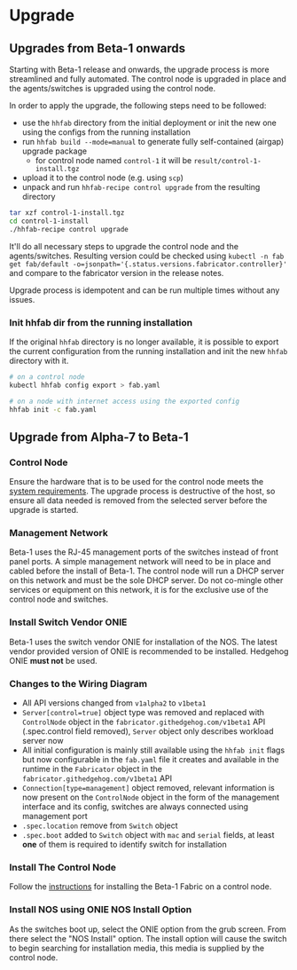 # Upgrade

## Upgrades from Beta-1 onwards

Starting with Beta-1 release and onwards, the upgrade process is more streamlined and fully automated. The control node
is upgraded in place and the agents/switches is upgraded using the control node.

In order to apply the upgrade, the following steps need to be followed:

- use the `hhfab` directory from the initial deployment or init the new one using the configs from the running installation
- run `hhfab build --mode=manual` to generate fully self-contained (airgap) upgrade package
  - for control node named `control-1` it will be `result/control-1-install.tgz`
- upload it to the control node (e.g. using `scp`)
- unpack and run `hhfab-recipe control upgrade` from the resulting directory

```bash
tar xzf control-1-install.tgz
cd control-1-install
./hhfab-recipe control upgrade
```

It'll do all necessary steps to upgrade the control node and the agents/switches. Resulting version could be checked
using `kubectl -n fab get fab/default -o=jsonpath='{.status.versions.fabricator.controller}'` and compare to the
fabricator version in the release notes.

Upgrade process is idempotent and can be run multiple times without any issues.

### Init hhfab dir from the running installation

If the original `hhfab` directory is no longer available, it is possible to export the current configuration from the
running installation and init the new `hhfab` directory with it.

```bash
# on a control node
kubectl hhfab config export > fab.yaml

# on a node with internet access using the exported config
hhfab init -c fab.yaml
```

## Upgrade from Alpha-7 to Beta-1

### Control Node

Ensure the hardware that is to be used for the control node meets the [system requirements](requirements.md#control-node). The upgrade process is destructive of the host, so ensure all data needed is removed from the selected server before the upgrade is started.

### Management Network

Beta-1 uses the RJ-45 management ports of the switches instead of front panel ports. A simple management network will need to be in place and cabled before the install of Beta-1. The control node will run a DHCP server on this network and must be the sole DHCP server. Do not co-mingle other services or equipment on this network, it is for the exclusive use of the control node and switches.

### Install Switch Vendor ONIE

Beta-1 uses the switch vendor ONIE for installation of the NOS. The latest vendor provided version of ONIE is recommended to be installed. Hedgehog ONIE **must not** be used.

### Changes to the Wiring Diagram

* All API versions changed from `v1alpha2` to `v1beta1`
* `Server[control=true]` object type was removed and replaced with `ControlNode` object in the `fabricator.githedgehog.com/v1beta1` API (.spec.control field removed), `Server` object only describes workload server now
* All initial configuration is mainly still available using the `hhfab init` flags but now configurable in the `fab.yaml` file it creates and available in the runtime in the `Fabricator` object in the `fabricator.githedgehog.com/v1beta1` API
* `Connection[type=management]` object removed, relevant information is now present on the `ControlNode` object in the form of the management interface and its config, switches are always connected using management port
* `.spec.location` remove from `Switch` object
* `.spec.boot` added to `Switch` object with `mac` and `serial` fields, at least **one** of them is required to identify switch for installation

### Install The Control Node
Follow the [instructions](install.md#build-control-node-configuration-and-installer) for installing the Beta-1 Fabric on a control node.

### Install NOS using ONIE NOS Install Option
As the switches boot up, select the ONIE option from the grub screen. From there select the "NOS Install" option. The install option will cause the switch to begin searching for installation media, this media is supplied by the control node.
